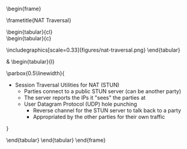 \begin{frame}

\frametitle{NAT Traversal}

\begin{tabular}{cl}  
 \begin{tabular}{c}
 
\includegraphics[scale=0.33]{figures/nat-traversal.png}
 \end{tabular}
 
& \begin{tabular}{l}

 \parbox{0.5\linewidth}{

- Session Traversal Utilities for NAT (STUN)
	- Parties connect to a public STUN server (can be another party)
	- The server reports the IPs it "sees" the parties at
	- User Datagram Protocol (UDP) hole punching
		- Reverse channel for the STUN server to talk back to a party
		- Appropriated by the other parties for their own traffic

}

 \end{tabular}
\end{tabular} 
\end{frame}